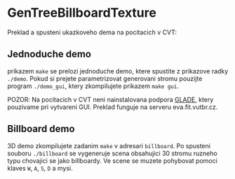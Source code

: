 GenTreeBillboardTexture
=======================
Preklad a spusteni ukazkoveho dema na pocitacich v CVT:

Jednoduche demo
----------------
prikazem `make` se prelozi jednoduche demo, ktere spustite z prikazove radky `./demo`. Pokud si prejete parametrizovat generovani stromu pouzijte program `./demo_gui`, ktery zkompilujete prikazem `make gui`.

POZOR: Na pocitacich v CVT neni nainstalovana podpora [GLADE](http://glade.gnome.org), ktery pouzivame pri vytvareni GUI. Preklad funguje na serveru eva.fit.vutbr.cz.

Billboard demo
---------------
3D demo zkompilujete zadanim `make` v adresari `billboard`. Po spusteni souboru `./billboard` se vygeneruje scena obsahujici 30 stromu ruzneho typu chovajici se jako billboardy. Ve scene se muzete pohybovat pomoci klaves `W`, `A`, `S`, `D` a mysi.
